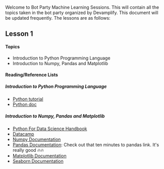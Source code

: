 Welcome to Bot Party Machine Learning Sessions. This will contain all the topics taken in the bot party organized by Devamplify. This document will be updated frequently. The lessons are as follows:

## Lesson 1
#### Topics
* Introduction to Python Programming Language
* Introduction to Numpy, Pandas and Matplotlib

#### Reading/Reference Lists
##### Introduction to Python Programming Language
* [Python tutorial](https://docs.python.org/3/tutorial/)
* [Python doc](https://docs.python.org/)

##### Introduction to Numpy, Pandas and Matplotlib
* [Python For Data Science Handbook](https://jakevdp.github.io/PythonDataScienceHandbook/)
* [Datacamp](https://www.datacamp.com/)
* [Numpy Documentation](https://docs.scipy.org/doc/numpy/reference/)
* [Pandas Documentation](https://pandas.pydata.org/pandas-docs/stable/): Check out that ten minutes to pandas link. It's really good 🔥🔥
* [Matplotlib Documentation](https://matplotlib.org/3.1.1/contents.html)
* [Seaborn Documentation](https://seaborn.pydata.org/)
